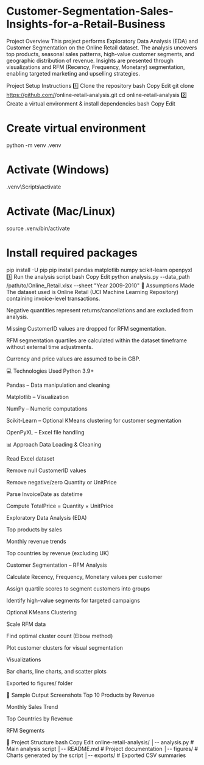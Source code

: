 # Customer-Segmentation-Sales-Insights-for-a-Retail-Business

Project Overview
This project performs Exploratory Data Analysis (EDA) and Customer Segmentation on the Online Retail dataset.
The analysis uncovers top products, seasonal sales patterns, high-value customer segments, and geographic distribution of revenue.
Insights are presented through visualizations and RFM (Recency, Frequency, Monetary) segmentation, enabling targeted marketing and upselling strategies.

 Project Setup Instructions
1️⃣ Clone the repository
bash
Copy
Edit
git clone https://github.com/<your-username>/online-retail-analysis.git
cd online-retail-analysis
2️⃣ Create a virtual environment & install dependencies
bash
Copy
Edit
# Create virtual environment
python -m venv .venv

# Activate (Windows)
.venv\Scripts\activate

# Activate (Mac/Linux)
source .venv/bin/activate

# Install required packages
pip install -U pip
pip install pandas matplotlib numpy scikit-learn openpyxl
3️⃣ Run the analysis script
bash
Copy
Edit
python analysis.py --data_path /path/to/Online_Retail.xlsx --sheet "Year 2009-2010"
📝 Assumptions Made
The dataset used is Online Retail (UCI Machine Learning Repository) containing invoice-level transactions.

Negative quantities represent returns/cancellations and are excluded from analysis.

Missing CustomerID values are dropped for RFM segmentation.

RFM segmentation quartiles are calculated within the dataset timeframe without external time adjustments.

Currency and price values are assumed to be in GBP.

💻 Technologies Used
Python 3.9+

Pandas – Data manipulation and cleaning

Matplotlib – Visualization

NumPy – Numeric computations

Scikit-Learn – Optional KMeans clustering for customer segmentation

OpenPyXL – Excel file handling

📊 Approach
Data Loading & Cleaning

Read Excel dataset

Remove null CustomerID values

Remove negative/zero Quantity or UnitPrice

Parse InvoiceDate as datetime

Compute TotalPrice = Quantity × UnitPrice

Exploratory Data Analysis (EDA)

Top products by sales

Monthly revenue trends

Top countries by revenue (excluding UK)

Customer Segmentation – RFM Analysis

Calculate Recency, Frequency, Monetary values per customer

Assign quartile scores to segment customers into groups

Identify high-value segments for targeted campaigns

Optional KMeans Clustering

Scale RFM data

Find optimal cluster count (Elbow method)

Plot customer clusters for visual segmentation

Visualizations

Bar charts, line charts, and scatter plots

Exported to figures/ folder

📸 Sample Output Screenshots
Top 10 Products by Revenue

Monthly Sales Trend

Top Countries by Revenue

RFM Segments

📂 Project Structure
bash
Copy
Edit
online-retail-analysis/
│-- analysis.py          # Main analysis script
│-- README.md            # Project documentation
│-- figures/             # Charts generated by the script
│-- exports/             # Exported CSV summaries
